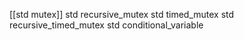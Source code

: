 [[std mutex]]
std recursive_mutex
std timed_mutex
std recursive_timed_mutex
std conditional_variable

